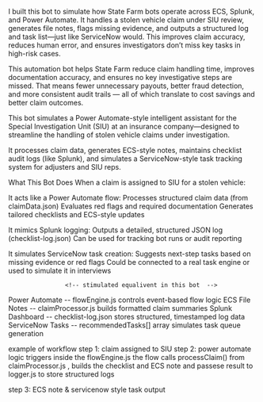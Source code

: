 I built this bot to simulate how State Farm bots operate across ECS, Splunk, and Power Automate. It handles a stolen vehicle claim under SIU review, generates file notes, flags missing evidence, and outputs a structured log and task list—just like ServiceNow would. This improves claim accuracy, reduces human error, and ensures investigators don’t miss key tasks in high-risk cases.

This automation bot helps State Farm reduce claim handling time, improves documentation accuracy, and ensures no key investigative steps are missed. That means fewer unnecessary payouts, better fraud detection, and more consistent audit trails — all of which translate to cost savings and better claim outcomes.


This bot simulates a Power Automate-style intelligent assistant for the Special Investigation Unit (SIU) at an insurance company—designed to streamline the handling of stolen vehicle claims under investigation.

It processes claim data, generates ECS-style notes, maintains checklist audit logs (like Splunk), and simulates a ServiceNow-style task tracking system for adjusters and SIU reps.

What This Bot Does
When a claim is assigned to SIU for a stolen vehicle:

It acts like a Power Automate flow:
Processes structured claim data (from claimData.json)
Evaluates red flags and required documentation
Generates tailored checklists and ECS-style updates

It mimics Splunk logging:
Outputs a detailed, structured JSON log (checklist-log.json)
Can be used for tracking bot runs or audit reporting

It simulates ServiceNow task creation:
Suggests next-step tasks based on missing evidence or red flags
Could be connected to a real task engine or used to simulate it in interviews

                    
                

                    <!-- stimulated equalivent in this bot  -->
Power Automate	-- flowEngine.js controls event-based flow logic
ECS File Notes	-- claimProcessor.js builds formatted claim summaries
Splunk Dashboard -- 	checklist-log.json stores structured, timestamped log data
ServiceNow Tasks --	recommendedTasks[] array simulates task queue generation



example of workflow
step 1: claim assigned to SIU 
step 2: power automate logic triggers 
      inside the flowEngine.js the flow calls processClaim() from claimProcessor.js , builds the checklist and ECS note and passese result to logger.js to store structured logs 

  step 3: ECS note & servicenow style task output 
